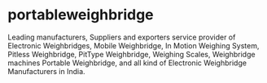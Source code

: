 # portableweighbridge
Leading manufacturers, Suppliers and exporters service provider of Electronic Weighbridges, Mobile Weighbridge, In Motion Weighing System, Pitless Weighbridge, PitType Weighbridge, Weighing Scales, Weighbridge machines Portable Weighbridge, and all kind of Electronic Weighbridge Manufacturers in India.
